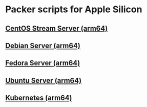 # Packer scripts for Apple Silicon

## [CentOS Stream Server (arm64)](centos)

## [Debian Server (arm64)](debian)

## [Fedora Server (arm64)](fedora)

## [Ubuntu Server (arm64)](ubuntu)

## [Kubernetes (arm64)](script)
